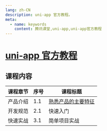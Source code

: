 ```yaml
---
lang: zh-CN
description: uni-app 官方教程。
meta:
  - name: keywords
    content: 腾讯课堂,uni-app,uni-app官方教程
---
```


# [uni-app 官方教程](https://ke.qq.com/course/343370)

## 课程内容

<table class="course-table">
<thead>
  <tr><th>课程章节</th><th>序号</th><th>课程标题</th></tr>
</thead>
<tbody>
  <tr><td>产品介绍</td><td>1.1<vp-icon name="checkbox-selected" /></td><td><a href="./feature">熟悉产品的主要特征</a></td></tr>
  <tr><td>开发规范</td><td>2.1</td><td>快速入门</td></tr>
  <tr><td>快速实战</td><td>3.1</td><td>简单项目实战</td></tr>
</tbody>
</table>
